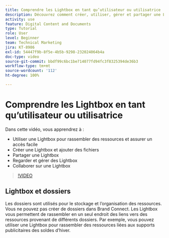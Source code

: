 ```yaml
---
title: Comprendre les Lightbox en tant qu’utilisateur ou utilisatrice
description: Découvrez comment créer, utiliser, gérer et partager une Lightbox dans Brand Connect de [!UICONTROL Workfront DAM] et comment collaborer sur celle-ci.
activity: use
feature: Digital Content and Documents
type: Tutorial
role: User
level: Beginner
team: Technical Marketing
jira: KT-8986
exl-id: 54447f9b-8f5e-4b5b-9298-232024064b4a
doc-type: video
source-git-commit: bbdf99c6bc1be714077fd94fc3f8325394de36b3
workflow-type: tm+mt
source-wordcount: '112'
ht-degree: 100%

---
```


# Comprendre les Lightbox en tant qu’utilisateur ou utilisatrice

Dans cette vidéo, vous apprendrez à :

* Utiliser une Lightbox pour rassembler des ressources et assurer un accès facile
* Créer une Lightbox et ajouter des fichiers
* Partager une Lightbox
* Regarder et gérer des Lightbox
* Collaborer sur une Lightbox

>[!VIDEO](https://video.tv.adobe.com/v/3454352/?quality=12&learn=on&enablevpops=1&captions=fre_fr)

## Lightbox et dossiers

Les dossiers sont utilisés pour le stockage et l’organisation des ressources. Vous ne pouvez pas créer de dossiers dans Brand Connect. Les Lightbox vous permettent de rassembler en un seul endroit des liens vers des ressources provenant de différents dossiers. Par exemple, vous pouvez utiliser une Lightbox pour rassembler des ressources liées aux supports publicitaires des soldes d’hiver.
